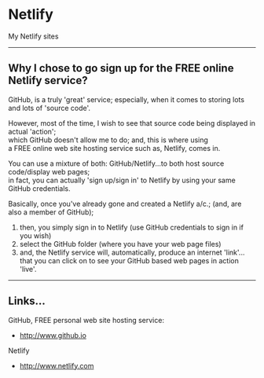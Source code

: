 # Netlify
My Netlify sites

-----

## Why I chose to go sign up for the FREE online Netlify service?

GitHub, is a truly 'great' service; especially, when it comes to storing lots and lots of 'source code'.  

However, most of the time, I wish to see that source code being displayed in actual 'action';  
which GitHub doesn't allow me to do; and, this is where using  
a FREE online web site hosting service such as, Netlify, comes in.  

You can use a mixture of both: GitHub/Netlify...to both host source code/display web pages;      
in fact, you can actually 'sign up/sign in' to Netlify by using your same GitHub credentials.  

Basically, once you've already gone and created a Netlify a/c.; (and, are also a member of GitHub);  
1. then, you simply sign in to Netlify (use GitHub credentials to sign in if you wish)     
2. select the GitHub folder (where you have your web page files)             
3. and, the Netlify service will, automatically, produce an internet 'link'...   
   that you can click on to see your GitHub based web pages in action 'live'.  

-----

## Links...

GitHub, FREE personal web site hosting service:     
- http://www.github.io  

Netlify  
- http://www.netlify.com  


